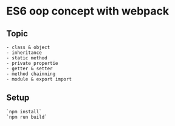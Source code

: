 # ES6 oop concept with webpack

## Topic
    - class & object
    - inheritance
    - static method
    - private propertie
    - getter & setter
    - method chainning
    - module & export import

## Setup
    `npm install`
    `npm run build`